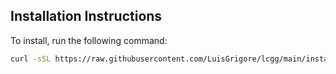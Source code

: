 ## Installation Instructions

To install, run the following command:

```bash
curl -sSL https://raw.githubusercontent.com/LuisGrigore/lcgg/main/install.sh | bash

